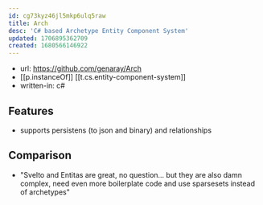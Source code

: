 ```yaml
---
id: cg73kyz46jl5mkp6ulq5raw
title: Arch
desc: 'C# based Archetype Entity Component System'
updated: 1706895362709
created: 1680566146922
---
```


- url: https://github.com/genaray/Arch
- [[p.instanceOf]] [[t.cs.entity-component-system]]
- written-in: c#

## Features

- supports persistens (to json and binary) and relationships

## Comparison

- "Svelto and Entitas are great, no question... but they are also damn complex, need even more boilerplate code and use sparsesets instead of archetypes"